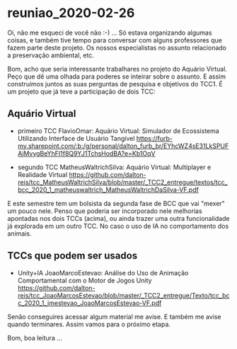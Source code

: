 # reuniao_2020-02-26

Oi, não me esqueci de você não :-) ... Só estava organizando algumas coisas, e
também tive tempo para conversar com alguns professores que fazem parte deste
projeto. Os nossos especialistas no assunto relacionado a preservação
ambiental, etc. 

Bom, acho que seria interessante trabalhares no projeto do Aquário Virtual. Peço
que dê uma olhada para poderes se inteirar sobre o assunto. E assim construímos
juntos as suas perguntas de pesquisa e objetivos do TCC1. 
É um projeto que já teve a participação de dois TCC:

## Aquário Virtual
- primeiro TCC FlavioOmar: Aquário Virtual: Simulador de Ecossistema Utilizando Interface de Usuário Tangível
https://furb-my.sharepoint.com/:b:/g/personal/dalton_furb_br/EYhcWZ4sE31LkSPUFAjMvygBeYhFI1f8Q9YJ1TchsHodBA?e=Kb1OqV

- segundo TCC MatheusWaltrichSilva: Aquário Virtual: Multiplayer e Realidade Virtual
https://github.com/dalton-reis/tcc_MatheusWaltrichSilva/blob/master/_TCC2_entregue/textos/tcc_bcc_2020_1_matheuswaltrich_MatheusWaltrichDaSilva-VF.pdf

E este semestre tem um bolsista da segunda fase de BCC que vai "mexer" um pouco
nele. Penso que poderia ser incorporado nele melhorias apontadas nos dois TCCs
(acima), ou ainda trazer uma outra funcionalidade já explorada em um outro TCC.
No caso o uso de IA no comportamento dos animais.


## TCCs que podem ser usados
- Unity+IA JoaoMarcoEstevao: Análise do Uso de Animação Comportamental com o Motor de Jogos Unity
https://github.com/dalton-reis/tcc_JoaoMarcosEstevao/blob/master/_TCC2_entregue/Texto/tcc_bcc_2020_1_jmestevao_JoaoMarcosEstevao-VF.pdf

Senão conseguires acessar algum material me avise.
E também me avise quando terminares. Assim vamos para o próximo etapa.

Bom, boa leitura ...
